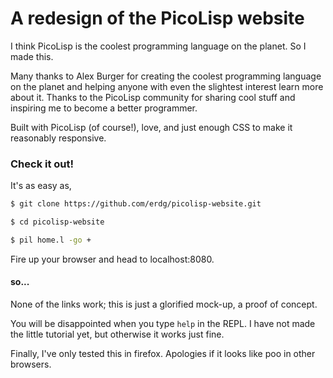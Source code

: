 # A redesign of the PicoLisp website
I think PicoLisp is the coolest programming language on the planet. So I made this. 

Many thanks to Alex Burger for creating the coolest programming language on the planet and helping anyone with even the slightest interest learn more about it. Thanks to the PicoLisp community for sharing cool stuff and inspiring me to become a better programmer.

Built with PicoLisp (of course!), love, and just enough CSS to make it reasonably responsive.


### Check it out!
It's as easy as,

```bash
$ git clone https://github.com/erdg/picolisp-website.git

$ cd picolisp-website

$ pil home.l -go +
```

Fire up your browser and head to localhost:8080. 


#### so...
None of the links work; this is just a glorified mock-up, a proof of concept.

You will be disappointed when you type `help` in the REPL. I have not made the little tutorial yet, but otherwise it works just fine.

Finally, I've only tested this in firefox. Apologies if it looks like poo in other browsers. 
